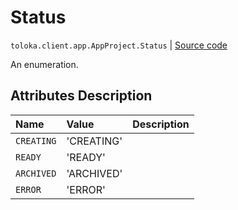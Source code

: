 # Status
`toloka.client.app.AppProject.Status` | [Source code](https://github.com/Toloka/toloka-kit/blob/v0.1.24/src/client/app.py#L52)

An enumeration.

## Attributes Description

| Name | Value | Description |
| :------| :-----------| :----------| 
`CREATING`|'CREATING'|<p></p>
`READY`|'READY'|<p></p>
`ARCHIVED`|'ARCHIVED'|<p></p>
`ERROR`|'ERROR'|<p></p>
